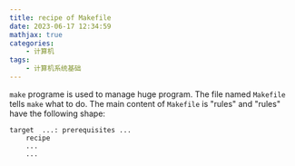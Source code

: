 ```yaml
---
title: recipe of Makefile
date: 2023-06-17 12:34:59
mathjax: true
categories:
    - 计算机
tags:
    - 计算机系统基础
---
```


`make` programe is used to manage huge program. The file named `Makefile` tells `make` what to do. The main content of `Makefile` is "rules" and "rules" have the following shape:
```make
target  ...: prerequisites ...
    recipe
    ...
    ...
```
